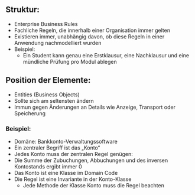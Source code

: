 ## Struktur: 

- Enterprise Business Rules
- Fachliche Regeln, die innerhalb einer Organisation immer gelten 
- Existieren immer, unabhängig davon, ob diese Regeln in einer Anwendung nachmodelliert wurden
- Beispiel:
  - Ein Student kann genau eine Erstklausur, eine Nachklausur und eine mündliche Prüfung pro Modul ablegen

## Position der Elemente: 

- Entities (Business Objects)
- Sollte sich am seltensten ändern
- Immun gegen Änderungen an Details wie Anzeige, Transport oder Speicherung

### Beispiel:

- Domäne: Bankkonto-Verwaltungssoftware
- Ein zentraler Begriff ist das „Konto“
- Jedes Konto muss der zentralen Regel genügen:
- Die Summe der Zubuchungen, Abbuchungen und des inversen Kontostands ergibt immer 0
- Das Konto ist eine Klasse im Domain Code
- Die Regel ist eine Invariante in der Konto-Klasse
  - Jede Methode der Klasse Konto muss die Regel beachten